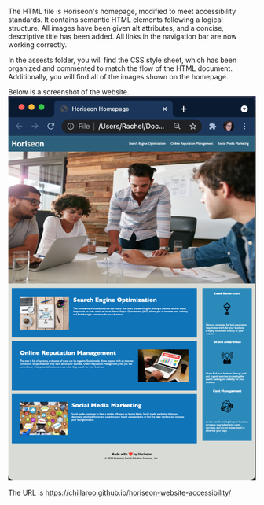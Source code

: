 The HTML file is Horiseon's homepage, modified to meet accessibility standards. It contains semantic HTML elements following a logical structure. All images have been given alt attributes, and a concise, descriptive title has been added. All links in the navigation bar are now working correctly.

In the assests folder, you will find the CSS style sheet, which has been organized and commented to match the flow of the HTML document. Additionally, you will find all of the images shown on the homepage.

Below is a screenshot of the website.
![](Horiseon-screenshot.png)

The URL is https://chillaroo.github.io/horiseon-website-accessibility/